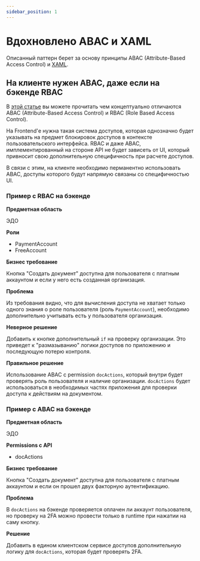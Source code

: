 ```yaml
---
sidebar_position: 1
---
```


# Вдохновлено ABAC и XAML

Описанный паттерн берет за основу принципы ABAC (Attribute-Based Access Control) и [XAML](https://habr.com/ru/companies/custis/articles/258861/).

## На клиенте нужен ABAC, даже если на бэкенде RBAC

В [этой статье](https://habr.com/ru/companies/custis/articles/248649/) вы можете прочитать чем концептуально отличаются ABAC (Attribute-Based Access Control) и RBAC (Role Based Access Control).

На Frontend'е нужна такая система доступов, которая однозначно будет указывать на предмет блокировок доступов в контексте пользовательского интерфейса.
RBAC и даже ABAC, имплементированный на стороне API не будет зависеть от UI, который привносит свою дополнительную специфичность при расчете доступов.

В связи с этим, на клиенте необходимо перманентно использовать ABAC, доступы которого будут напрямую связаны со специфичностью UI.

### Пример с RBAC на бэкенде

**Предметная область**

ЭДО

**Роли**

- PaymentAccount
- FreeAccount

**Бизнес требование**

Кнопка "Создать документ" доступна для пользователя с платным аккаунтом и если у него есть созданная организация.

**Проблема**

Из требования видно, что для вычисления доступа не хватает только одного знания о роле пользователя (роль `PaymentAccount`), необходимо дополнительно учитывать есть у пользователя организация.

**Неверное решение**

Добавить к кнопке дополнительный `if` на проверку организации.
Это приведет к "размазыванию" логики доступов по приложению и последующую потерю контроля.

**Правильное решение**

Использование ABAC с permission `docActions`, который внутри будет проверять роль пользователя и наличие организации.
`docActions` будет использоваться в необходимых частях приложения для проверки доступа к действиям на документом.

### Пример с ABAC на бэкенде

**Предметная область**

ЭДО

**Permissions с API**
- docActions

**Бизнес требование**

Кнопка "Создать документ" доступна для пользователя с платным аккаунтом и если он прошел двух факторную аутентификацию.

**Проблема**

В `docActions` на бэкенде проверяется оплачен ли аккаунт пользователя, но проверку на 2FA можно провести только в runtime при нажатии на саму кнопку.

**Решение**

Добавить в едином клиентском сервисе доступов дополнительную логику для `docActions`, которая будет проверять 2FA.
